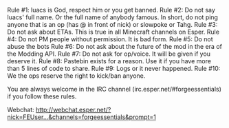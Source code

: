 Rule #1: luacs is God, respect him or you get banned.
Rule #2: Do not say luacs' full name. Or the full name of anybody famous. In short, do not ping anyone that is an op (has @ in front of nick) or slowpoke or Tahg.
Rule #3: Do not ask about ETAs. This is true in all Minecraft channels on Esper.
Rule #4: Do not PM people without permission. It is bad form.
Rule #5: Do not abuse the bots
Rule #6: Do not ask about the future of the mod in the era of the Modding API.
Rule #7: Do not ask for op/voice. It will be given if you deserve it.
Rule #8: Pastebin exists for a reason. Use it if you have more than 5 lines of code to share.
Rule #9: Logs or it never happened.
Rule #10: We the ops reserve the right to kick/ban anyone.

You are always welcome in the IRC channel (irc.esper.net/#forgeessentials) if you follow these rules.

Webchat: http://webchat.esper.net/?nick=FEUser...&channels=forgeessentials&prompt=1